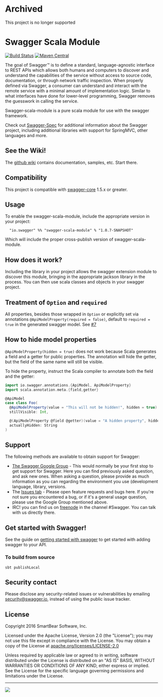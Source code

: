 # Archived

This project is no longer supported

# Swagger Scala Module

[![Build Status](https://travis-ci.org/swagger-api/swagger-scala-module.svg?branch=develop)](https://travis-ci.org/swagger-api/swagger-scala-module)
[![Maven Central](https://maven-badges.herokuapp.com/maven-central/io.swagger/swagger-scala-module_2.11/badge.svg?style=plastic)](https://maven-badges.herokuapp.com/maven-central/io.swagger/swagger-scala-module_2.11)

The goal of Swagger™ is to define a standard, language-agnostic interface to REST APIs which allows both humans and computers to discover and understand the capabilities of the service without access to source code, documentation, or through network traffic inspection. When properly defined via Swagger, a consumer can understand and interact with the remote service with a minimal amount of implementation logic. Similar to what interfaces have done for lower-level programming, Swagger removes the guesswork in calling the service.

Swagger-scala-module is a pure scala module for use with the swagger framework.

Check out [Swagger-Spec](https://github.com/swagger-api/swagger-spec) for additional information about the Swagger project, including additional libraries with support for SpringMVC, other languages and more. 

## See the Wiki!
The [github wiki](https://github.com/swagger-api/swagger-core/wiki) contains documentation, samples, etc.  Start there.

## Compatibility
This project is compatible with [swagger-core](https://github.com/swagger-api/swagger-core) 1.5.x or greater.

## Usage
To enable the swagger-scala-module, include the appropriate version in your project:

```
  "io.swagger" %% "swagger-scala-module" % "1.0.7-SNAPSHOT"
```

Which will include the proper cross-publish version of swagger-scala-module.


## How does it work?
Including the library in your project allows the swagger extension module to discover this module, bringing in the appropriate jackson library in the process.  You can then use scala classes and objects in your swagger project.

## Treatment of `Option` and `required`
All properties, besides those wrapped in `Option` or explicitly set via annotations `@ApiModelProperty(required = false)`, default to `required = true`  in the generated swagger model. See [#7](https://github.com/swagger-api/swagger-scala-module/issues/7)

## How to hide model properties
`@ApiModelProperty(hidden = true)` does not work because Scala generates a field and a getter for public properties. The annotation will hide the getter, but the field of the same name will still be visible.

To hide the property, instruct the Scala compiler to annotate both the field and the getter:
```scala
import io.swagger.annotations.{ApiModel, ApiModelProperty}
import scala.annotation.meta.{field,getter}

@ApiModel
case class Foo(
  @ApiModelProperty(value = "This will not be hidden!", hidden = true)
  stillVisible: Int,

  @(ApiModelProperty @field @getter)(value = "A hidden property", hidden = true)
  actuallyHidden: String
)
```

## Support
The following methods are available to obtain support for Swagger:

- [The Swagger Google Group](https://groups.google.com/forum/#!forum/swagger-swaggersocket) - This would normally be your first stop to get support for Swagger. Here you can find previously asked question, and ask new ones. When asking a question, please provide as much information as you can regarding the environment you use (development language, library, versions.
- The [Issues tab](https://github.com/swagger-api/swagger-scala-module/issues?state=open) - Please open feature requests and bugs here. If you're not sure you encountered a bug, or if it's a general usage question, please use the Google Group mentioned above.
- IRC! you can find us on [freenode](http://webchat.freenode.net/?channels=swagger) in the channel #Swagger. You can talk with us directly there.


## Get started with Swagger!
See the guide on [getting started with swagger](http://swagger.io) to get started with adding swagger to your API.


### To build from source
```
sbt publishLocal
```

## Security contact

Please disclose any security-related issues or vulnerabilities by emailing [security@swagger.io](mailto:security@swagger.io), instead of using the public issue tracker.

License
-------

Copyright 2016 SmartBear Software, Inc.

Licensed under the Apache License, Version 2.0 (the "License");
you may not use this file except in compliance with the License.
You may obtain a copy of the License at [apache.org/licenses/LICENSE-2.0](http://www.apache.org/licenses/LICENSE-2.0)

Unless required by applicable law or agreed to in writing, software
distributed under the License is distributed on an "AS IS" BASIS,
WITHOUT WARRANTIES OR CONDITIONS OF ANY KIND, either express or implied.
See the License for the specific language governing permissions and
limitations under the License.

---
<img src="http://swagger.io/wp-content/uploads/2016/02/logo.jpg"/>
